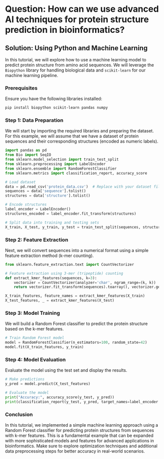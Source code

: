# Question: How can we use advanced AI techniques for protein structure prediction in bioinformatics?

## Solution: Using Python and Machine Learning

In this tutorial, we will explore how to use a machine learning model to predict protein structure from amino acid sequences. We will leverage the `Biopython` library for handling biological data and `scikit-learn` for our machine learning pipeline.

### Prerequisites

Ensure you have the following libraries installed:

```bash
pip install biopython scikit-learn pandas numpy
```

### Step 1: Data Preparation

We will start by importing the required libraries and preparing the dataset. For this example, we will assume that we have a dataset of protein sequences and their corresponding structures (encoded as numeric labels).

```python
import pandas as pd
from Bio import SeqIO
from sklearn.model_selection import train_test_split
from sklearn.preprocessing import LabelEncoder
from sklearn.ensemble import RandomForestClassifier
from sklearn.metrics import classification_report, accuracy_score

# Load dataset
data = pd.read_csv('protein_data.csv')  # Replace with your dataset file
sequences = data['sequence'].tolist()
structures = data['structure'].tolist()

# Encode structures
label_encoder = LabelEncoder()
structures_encoded = label_encoder.fit_transform(structures)

# Split data into training and testing sets
X_train, X_test, y_train, y_test = train_test_split(sequences, structures_encoded, test_size=0.2, random_state=42)
```

### Step 2: Feature Extraction

Next, we will convert sequences into a numerical format using a simple feature extraction method (k-mer counting).

```python
from sklearn.feature_extraction.text import CountVectorizer

# Feature extraction using 3-mer (tripeptide) counting
def extract_kmer_features(sequences, k=3):
    vectorizer = CountVectorizer(analyzer='char', ngram_range=(k, k))
    return vectorizer.fit_transform(sequences).toarray(), vectorizer.get_feature_names_out()

X_train_features, feature_names = extract_kmer_features(X_train)
X_test_features, _ = extract_kmer_features(X_test)
```

### Step 3: Model Training

We will build a Random Forest classifier to predict the protein structure based on the k-mer features.

```python
# Train Random Forest model
model = RandomForestClassifier(n_estimators=100, random_state=42)
model.fit(X_train_features, y_train)
```

### Step 4: Model Evaluation

Evaluate the model using the test set and display the results.

```python
# Make predictions
y_pred = model.predict(X_test_features)

# Evaluate the model
print("Accuracy:", accuracy_score(y_test, y_pred))
print(classification_report(y_test, y_pred, target_names=label_encoder.classes_))
```

### Conclusion

In this tutorial, we implemented a simple machine learning approach using a Random Forest classifier for predicting protein structures from sequences with k-mer features. This is a fundamental example that can be expanded with more sophisticated models and features for advanced applications in bioinformatics. Make sure to explore optimization techniques and additional data preprocessing steps for better accuracy in real-world scenarios.